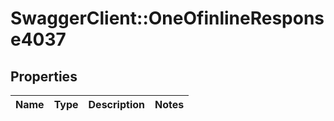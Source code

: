 # SwaggerClient::OneOfinlineResponse4037

## Properties
Name | Type | Description | Notes
------------ | ------------- | ------------- | -------------

